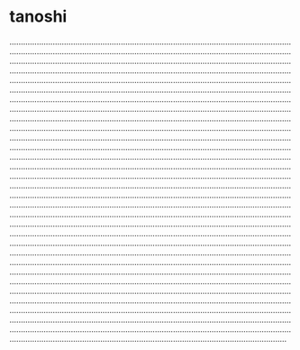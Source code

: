 # tanoshi
..............................................................................................................................................................................................................................................................................................................................................................................................................................................................................................................................................................................................................................................................................................................................................................................................................................................................................................................................................................................................................................................................................................................................................................................................................................................................................................................................................................................................................................................................................................................................................................................................................................................................................................................................................................................................................................................................................................................................................................................................................................................................................................................................................................................................................................................................................................................................................................................................................................................................................................................................................................................................................................................................................................................................................................................................................................................................................................................................................................................................................................................................................................................................................................................................................................................................................................................................................................................................................................................................................................................................................................................................................................................................................................................................................................................................................................................................................................................................................................................................................................................................................................................................